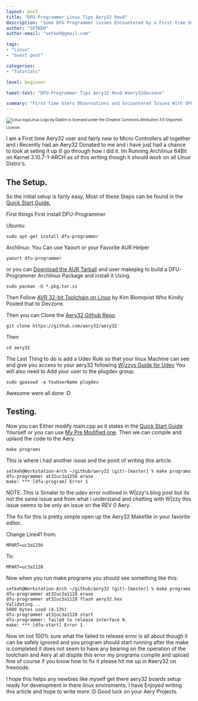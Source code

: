 ```yaml
---
layout: post
title: "DFU-Programmer Linux Tips Aery32 Rev0"
description: "Some DFU Programmer issues Encountered by a First time User"
author: "SETKEH"
author-email: "setkeh@gmail.com"

tags:
- "Linux"
- "Guest post"

categories:
- "Tutorials"

level: beginner

tweet-text: "DFU-Programmer Tips Aery32 Rev0 #aery32devzone"

summary: "First time Users Observations and Encountered Issues With DFU-Programmer using aery32 Rev0"
---
```


<div style="margin: 15px 0; font-size: 10px;">
<img style="margin-bottom: 5px;" itemprop="image" src="http://th04.deviantart.net/fs70/PRE/f/2013/100/6/f/simple_gnu_linux_wallpaper_by_dablim-d5kdma2.jpg" alt="Linux logo" />Linux Logo by Dablim is licensed under the Creative Commons Attribution 3.0 Unported License.
</div>

I am a First time Aery32 user and fairly new to Micro Controllers all together and i Recently had an Aery32 Donated to me and i have just had a chance to look at seting it up ill go through how i did it.
Im Running Archlinux 64Bit on Kernel 3.10.7-1-ARCH as of this writing though it should work on all Linux Distro's.

The Setup.
----------
So the initial setup is farily easy, Most of these Steps can be found in the [Quick Start Guide.](http://www.aery32.com/quick-start/)

First things First install DFU-Programmer

Ubuntu:
	
	sudo apt-get install dfu-programmer

Archlinux: 
You Can use Yaourt or your Favorite AUR Helper
	
	yaourt dfu-programmer

or you can [Download the AUR Tarball](https://aur.archlinux.org/packages/df/dfu-programmer/dfu-programmer.tar.gz) and user makepkg to build a DFU-Programmer Archlinux Package and install it Using.

	sudo pacman -U *.pkg.tar.xz

Then Follow [AVR 32-bit Toolchain on Linux](http://devzone.aery32.com/2012/07/06/how-to-install-avr-32-bit-toolchain-on-linux/) by Kim Blomqvist Who Kindly Posted that to Devzone.

Then you can Clone the [Aery32 Github Repo](https://github.com/aery32/aery32).

	git clone https://github.com/aery32/aery32

Then

	cd aery32

The Last Thing to do is add a Udev Rule so that your linux Machine can see and give you access to your aery32 following [W|zzys Guide for Udev](http://blog.padman.id.au/?p=61) You will also need to Add your user to the plugdev group.

	sudo gpasswd -a YouUserName plugdev

Awesome were all done :D

Testing.
--------
Now you can Either modify main.cpp as it states in the [Quick Start Guide](http://www.aery32.com/quick-start/) Yourself or you can use [My Pre Modified one](https://gist.github.com/setkeh/6315692).
Then we can compile and uplaod the code to the Aery.

	make programs

This is where i had another issue and the point of writing this article.

	setkeh@Workstation-Arch ~/github/aery32 (git)-[master] % make programs
	dfu-programmer at32uc3a1256 erase
	make: *** [dfu-program] Error 1

NOTE: This is Simaler to the udev error outlined in W|zzy's blog post but its not the same issue and from what i understand and chatting with W|zzy this issue seems to be only an issue on the REV 0 Aery.

The fix for this is pretty simple open up the Aery32 Makefile in your favorite editor.

Change Line41 from:

	MPART=uc3a1256

To:

	MPART=uc3a1128

Now when you run make programs you should see something like this:

	setkeh@Workstation-Arch ~/github/aery32 (git)-[master] % make programs
	dfu-programmer at32uc3a1128 erase
	dfu-programmer at32uc3a1128 flash aery32.hex
	Validating...
	5080 bytes used (4.13%)
	dfu-programmer at32uc3a1128 start
	dfu-programmer: failed to release interface 0.
	make: *** [dfu-start] Error 1

Now im not 100% sure what the failed to release error is all about though it can be safely ignored and you program should start running after the make is completed it does not seem to have any bearing on the operation of the toolchain and Aery at all dispite this error my programs compile and upload fine of course if you know how to fix it please hit me up in #aery32 on freenode.

I hope this helps any newbies like myself get there aery32 boards setup ready for development in there linux enviroments, I have Enjoyed writing this article and hope to write more :D
Good luck on your Aery Projects.
